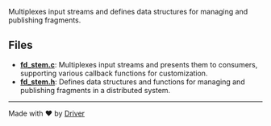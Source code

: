 <!--------------------------------------------------------------------------------->
<!-- IMPORTANT: This file is auto-generated by Driver (https://driver.ai). -------->
<!-- Manual edits may be overwritten on future commits. --------------------------->
<!--------------------------------------------------------------------------------->

Multiplexes input streams and defines data structures for managing and publishing fragments.


## Files
- **[fd_stem.c](fd_stem.c.md)**: Multiplexes input streams and presents them to consumers, supporting various callback functions for customization.
- **[fd_stem.h](fd_stem.h.md)**: Defines data structures and functions for managing and publishing fragments in a distributed system.

---
Made with ❤️ by [Driver](https://www.driver.ai/)